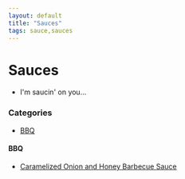 ```yaml
---
layout: default
title: "Sauces"
tags: sauce,sauces
---
```

# Sauces
* I'm saucin' on you...

### Categories
<!-- TOC depthFrom:4 depthTo:6 withLinks:1 updateOnSave:1 orderedList:0 -->

- [BBQ](#bbq)

<!-- /TOC -->

#### BBQ
* [Caramelized Onion and Honey Barbecue Sauce]({{site.github.url}}/Sauces/CaramelizedOnionHoneyBarbecueSauce/index.html)
